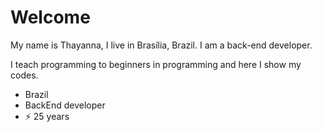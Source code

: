# Welcome 

My name is Thayanna, I live in Brasília, Brazil.
I am a back-end developer.

I teach programming to beginners in programming and here I show my codes. 

 

 - Brazil 
 - BackEnd developer
 - ⚡ 25 years

<!--
**ThayK/ThayK** is a ✨ _special_ ✨ repository because its `README.md` (this file) appears on your GitHub profile.
